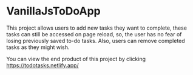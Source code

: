 # VanillaJsToDoApp
This project allows users to add new tasks they want to complete, these tasks can still be accessed on page reload, so, the user has no fear of losing previously saved to-do tasks. Also, users can remove completed tasks as they might wish.

You can view the end product of this project by clicking https://todotasks.netlify.app/
